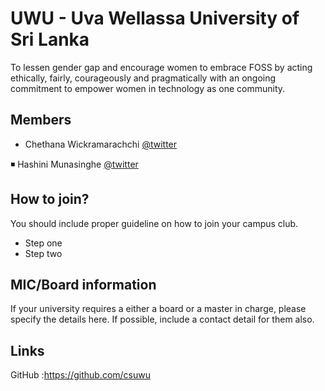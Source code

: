 # UWU - Uva Wellassa University of Sri Lanka
To lessen gender gap and encourage women to embrace FOSS by acting ethically, fairly, courageously and pragmatically with an ongoing commitment to empower women in technology as one community.

## Members

* Chethana Wickramarachchi [@twitter](https://twitter.com)  

◾ Hashini Munasinghe [@twitter](https://mobile.twitter.com/HashiniMunasin3) 


## How to join?

You should include proper guideline on how to join your campus club.

- Step one
- Step two

## MIC/Board information

If your university requires a either a board or a master in charge, please specify the details here. If possible, include a contact detail for them also.

## Links

GitHub :https://github.com/csuwu
